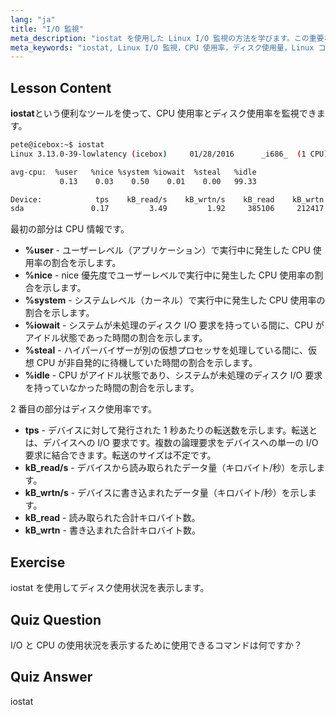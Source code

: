 ```yaml
---
lang: "ja"
title: "I/O 監視"
meta_description: "iostat を使用した Linux I/O 監視の方法を学びます。この重要なコマンドで CPU とディスク使用量のメトリックを理解しましょう。システムパフォーマンスを向上させます！"
meta_keywords: "iostat, Linux I/O 監視，CPU 使用率，ディスク使用量，Linux コマンド，初心者，チュートリアル，ガイド"
---
```


## Lesson Content

**iostat**という便利なツールを使って、CPU 使用率とディスク使用率を監視できます。

```bash
pete@icebox:~$ iostat
Linux 3.13.0-39-lowlatency (icebox)     01/28/2016      _i686_  (1 CPU)

avg-cpu:  %user   %nice %system %iowait  %steal   %idle
           0.13    0.03    0.50    0.01    0.00   99.33

Device:            tps    kB_read/s    kB_wrtn/s    kB_read    kB_wrtn
sda               0.17         3.49         1.92     385106     212417
```

最初の部分は CPU 情報です。

- **%user** - ユーザーレベル（アプリケーション）で実行中に発生した CPU 使用率の割合を示します。
- **%nice** - nice 優先度でユーザーレベルで実行中に発生した CPU 使用率の割合を示します。
- **%system** - システムレベル（カーネル）で実行中に発生した CPU 使用率の割合を示します。
- **%iowait** - システムが未処理のディスク I/O 要求を持っている間に、CPU がアイドル状態であった時間の割合を示します。
- **%steal** - ハイパーバイザーが別の仮想プロセッサを処理している間に、仮想 CPU が非自発的に待機していた時間の割合を示します。
- **%idle** - CPU がアイドル状態であり、システムが未処理のディスク I/O 要求を持っていなかった時間の割合を示します。

2 番目の部分はディスク使用率です。

- **tps** - デバイスに対して発行された 1 秒あたりの転送数を示します。転送とは、デバイスへの I/O 要求です。複数の論理要求をデバイスへの単一の I/O 要求に結合できます。転送のサイズは不定です。
- **kB_read/s** - デバイスから読み取られたデータ量（キロバイト/秒）を示します。
- **kB_wrtn/s** - デバイスに書き込まれたデータ量（キロバイト/秒）を示します。
- **kB_read** - 読み取られた合計キロバイト数。
- **kB_wrtn** - 書き込まれた合計キロバイト数。

## Exercise

iostat を使用してディスク使用状況を表示します。

## Quiz Question

I/O と CPU の使用状況を表示するために使用できるコマンドは何ですか？

## Quiz Answer

iostat
